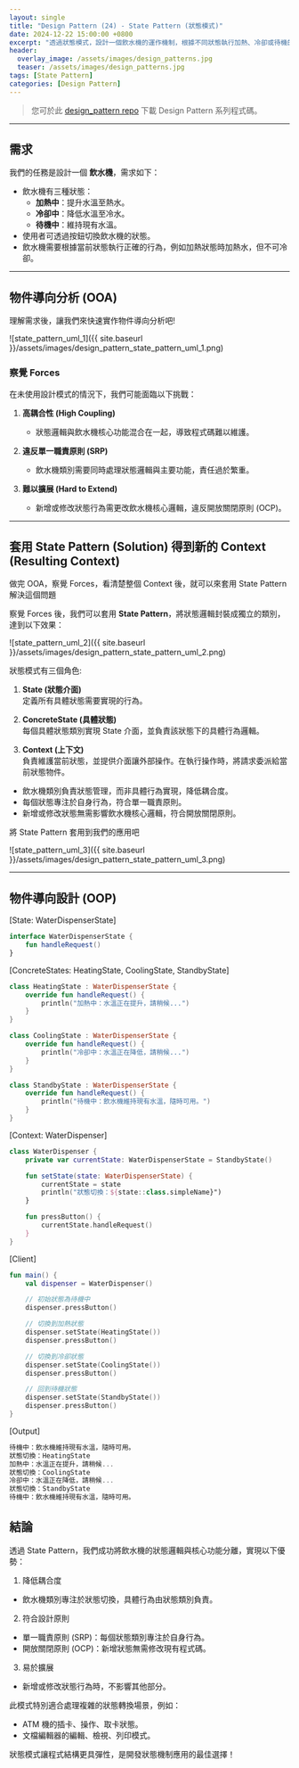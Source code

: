 ```yaml
---
layout: single
title: "Design Pattern (24) - State Pattern (狀態模式)"
date: 2024-12-22 15:00:00 +0800
excerpt: "透過狀態模式，設計一個飲水機的運作機制，根據不同狀態執行加熱、冷卻或待機的行為。"
header:
  overlay_image: /assets/images/design_patterns.jpg
  teaser: /assets/images/design_patterns.jpg
tags: [State Pattern]
categories: [Design Pattern]
---
```


> 您可於此 [design_pattern repo](https://github.com/nickhuangcyh/design_pattern) 下載 Design Pattern 系列程式碼。

---

## 需求

我們的任務是設計一個 **飲水機**，需求如下：

- 飲水機有三種狀態：
  - **加熱中**：提升水溫至熱水。
  - **冷卻中**：降低水溫至冷水。
  - **待機中**：維持現有水溫。
- 使用者可透過按鈕切換飲水機的狀態。
- 飲水機需要根據當前狀態執行正確的行為，例如加熱狀態時加熱水，但不可冷卻。

---

## 物件導向分析 (OOA)

理解需求後，讓我們來快速實作物件導向分析吧!

![state_pattern_uml_1]({{ site.baseurl }}/assets/images/design_pattern_state_pattern_uml_1.png)

### 察覺 Forces

在未使用設計模式的情況下，我們可能面臨以下挑戰：

1. **高耦合性 (High Coupling)**

   - 狀態邏輯與飲水機核心功能混合在一起，導致程式碼難以維護。

2. **違反單一職責原則 (SRP)**

   - 飲水機類別需要同時處理狀態邏輯與主要功能，責任過於繁重。

3. **難以擴展 (Hard to Extend)**
   - 新增或修改狀態行為需更改飲水機核心邏輯，違反開放關閉原則 (OCP)。

---

## 套用 State Pattern (Solution) 得到新的 Context (Resulting Context)

做完 OOA，察覺 Forces，看清楚整個 Context 後，就可以來套用 State Pattern 解決這個問題

察覺 Forces 後，我們可以套用 **State Pattern**，將狀態邏輯封裝成獨立的類別，達到以下效果：

![state_pattern_uml_2]({{ site.baseurl }}/assets/images/design_pattern_state_pattern_uml_2.png)

狀態模式有三個角色:

1. **State (狀態介面)**  
   定義所有具體狀態需要實現的行為。

2. **ConcreteState (具體狀態)**  
   每個具體狀態類別實現 State 介面，並負責該狀態下的具體行為邏輯。

3. **Context (上下文)**  
   負責維護當前狀態，並提供介面讓外部操作。在執行操作時，將請求委派給當前狀態物件。

- 飲水機類別負責狀態管理，而非具體行為實現，降低耦合度。
- 每個狀態專注於自身行為，符合單一職責原則。
- 新增或修改狀態無需影響飲水機核心邏輯，符合開放關閉原則。

將 State Pattern 套用到我們的應用吧

![state_pattern_uml_3]({{ site.baseurl }}/assets/images/design_pattern_state_pattern_uml_3.png)

---

## 物件導向設計 (OOP)

[State: WaterDispenserState]

```kotlin
interface WaterDispenserState {
    fun handleRequest()
}
```

[ConcreteStates: HeatingState, CoolingState, StandbyState]

```kotlin
class HeatingState : WaterDispenserState {
    override fun handleRequest() {
        println("加熱中：水溫正在提升，請稍候...")
    }
}

class CoolingState : WaterDispenserState {
    override fun handleRequest() {
        println("冷卻中：水溫正在降低，請稍候...")
    }
}

class StandbyState : WaterDispenserState {
    override fun handleRequest() {
        println("待機中：飲水機維持現有水溫，隨時可用。")
    }
}
```

[Context: WaterDispenser]

```kotlin
class WaterDispenser {
    private var currentState: WaterDispenserState = StandbyState()

    fun setState(state: WaterDispenserState) {
        currentState = state
        println("狀態切換：${state::class.simpleName}")
    }

    fun pressButton() {
        currentState.handleRequest()
    }
}
```

[Client]

```kotlin
fun main() {
    val dispenser = WaterDispenser()

    // 初始狀態為待機中
    dispenser.pressButton()

    // 切換到加熱狀態
    dispenser.setState(HeatingState())
    dispenser.pressButton()

    // 切換到冷卻狀態
    dispenser.setState(CoolingState())
    dispenser.pressButton()

    // 回到待機狀態
    dispenser.setState(StandbyState())
    dispenser.pressButton()
}
```

[Output]

```kotlin
待機中：飲水機維持現有水溫，隨時可用。
狀態切換：HeatingState
加熱中：水溫正在提升，請稍候...
狀態切換：CoolingState
冷卻中：水溫正在降低，請稍候...
狀態切換：StandbyState
待機中：飲水機維持現有水溫，隨時可用。
```

## 結論

透過 State Pattern，我們成功將飲水機的狀態邏輯與核心功能分離，實現以下優勢：

1. 降低耦合度

- 飲水機類別專注於狀態切換，具體行為由狀態類別負責。

2. 符合設計原則

- 單一職責原則 (SRP)：每個狀態類別專注於自身行為。
- 開放關閉原則 (OCP)：新增狀態無需修改現有程式碼。

3. 易於擴展

- 新增或修改狀態行為時，不影響其他部分。

此模式特別適合處理複雜的狀態轉換場景，例如：

- ATM 機的插卡、操作、取卡狀態。
- 文檔編輯器的編輯、檢視、列印模式。

狀態模式讓程式結構更具彈性，是開發狀態機制應用的最佳選擇！
